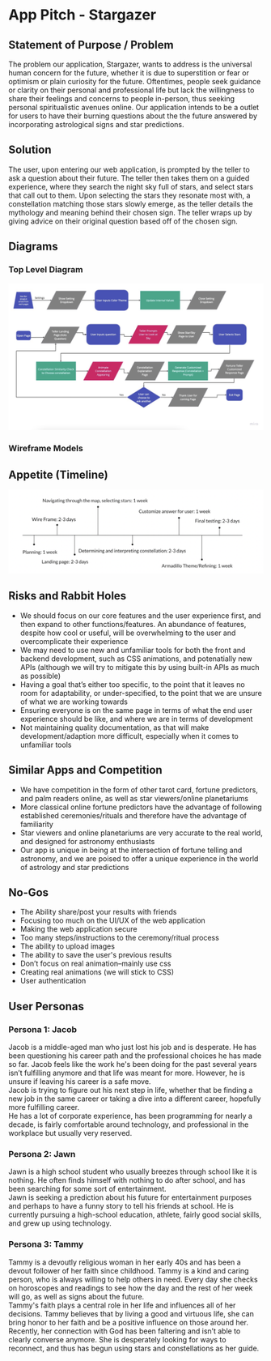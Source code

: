 # App Pitch - Stargazer

## Statement of Purpose / Problem

<p>
  The problem our application, Stargazer, wants to address is the universal human concern for the future, whether it is due to superstition or fear or optimism or plain curiosity for the future. Oftentimes, people seek guidance or clarity on their personal and professional life but lack the willingness to share their feelings and concerns to people in-person, thus seeking personal spiritualistic avenues online. Our application intends to be a outlet for users to have their burning questions about the the future answered by incorporating astrological signs and star predictions. 
</p>

## Solution
<p>
  The user, upon entering our web application, is prompted by the teller to ask a question about their future. The teller then takes them on a guided experience, where they search the night sky full of stars, and select stars that call out to them. Upon selecting the stars they resonate most with, a constellation matching those stars slowly emerge, as the teller details the mythology and meaning behind their chosen sign. The teller wraps up by giving advice on their original question based off of the chosen sign.
</p>

## Diagrams
### Top Level Diagram
![Top level diagram](top-level-diagram.png)

### Wireframe Models


## Appetite (Timeline)
![Timeline](appetite.png)


## Risks and Rabbit Holes
- We should focus on our core features and the user experience first, and then expand to other functions/features. An abundance of features, despite how cool or useful, will be overwhelming to the user and overcomplicate their experience
- We may need to use new and unfamiliar tools for both the front and backend development, such as CSS animations, and potenatially new APIs (although we will try to mitigate this by using built-in APIs as much as possible)
- Having a goal that’s either too specific, to the point that it leaves no room for adaptability, or under-specified, to the point that we are unsure of what we are working towards
- Ensuring everyone is on the same page in terms of what the end user experience should be like, and where we are in terms of development
- Not maintaining quality documentation, as that will make development/adaption more difficult, especially when it comes to unfamiliar tools

## Similar Apps and Competition
- We have competition in the form of other tarot card, fortune predictors, and palm readers online, as well as star viewers/online planetariums
- More classical online fortune predictors have the advantage of following established ceremonies/rituals and therefore have the advantage of familiarity
- Star viewers and online planetariums are very accurate to the real world, and designed for astronomy enthusiasts
- Our app is unique in being at the intersection of fortune telling and astronomy, and we are poised to offer a unique experience in the world of astrology and star predictions

## No-Gos
- The Ability share/post your results with friends
- Focusing too much on the UI/UX of the web application
- Making the web application secure
- Too many steps/instructions to the ceremony/ritual process
- The ability to upload images 
- The ability to save the user's previous results
- Don’t focus on real animation–mainly use css
- Creating real animations (we will stick to CSS)
- User authentication

## User Personas

### Persona 1: Jacob
Jacob is a middle-aged man who just lost his job and is desperate. He has been questioning his career path and the professional choices he has made so far. Jacob feels like the work he's been doing for the past several years isn’t fulfilling anymore and that life was meant for more. However, he is unsure if leaving his career is a safe move. <br>
Jacob is trying to figure out his next step in life, whether that be finding a new job in the same career or taking a dive into a different career, hopefully more fulfilling career. <br>
He has a lot of corporate experience, has been programming for nearly a decade, is fairly comfortable around technology, and professional in the workplace but usually very reserved.

### Persona 2: Jawn
Jawn is a high school student who usually breezes through school like it is nothing. He often finds himself with nothing to do after school, and has been searching for some sort of entertainment.<br> 
Jawn is seeking a prediction about his future for entertainment purposes and perhaps to have a funny story to tell his friends at school.
He is currently pursuing a high-school education, athlete, fairly good social skills, and grew up using technology.

### Persona 3: Tammy
Tammy is a devoutly religious woman in her early 40s and has been a devout follower of her faith since childhood. Tammy is a kind and caring person, who is always willing to help others in need. Every day she checks on horoscopes and readings to see how the day and the rest of her week will go, as well as signs about the future. <br>
Tammy's faith plays a central role in her life and influences all of her decisions. Tammy believes that by living a good and virtuous life, she can bring honor to her faith and be a positive influence on those around her. <br>
Recently, her connection with God has been faltering and isn’t able to clearly converse anymore. She is desperately looking for ways to reconnect, and thus has begun using stars and constellations as her guide.
